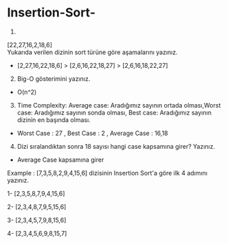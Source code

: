 # Insertion-Sort-
1)
[22,27,16,2,18,6]  
Yukarıda  verilen dizinin sort türüne göre aşamalarını yazınız.

* [2,27,16,22,18,6] >  [2,6,16,22,18,27] > [2,6,16,18,22,27]

2) Big-O gösterimini yazınız.

* O(n^2)

3) Time Complexity: Average case: Aradığımız sayının ortada olması,Worst case: Aradığımız sayının sonda olması, Best case: Aradığımız sayının dizinin en başında olması.

* Worst Case : 27 , Best Case : 2 , Average Case : 16,18


4) Dizi sıralandıktan sonra 18 sayısı hangi case kapsamına girer? Yazınız. 

* Average Case kapsamına girer 

Example : [7,3,5,8,2,9,4,15,6] dizisinin Insertion Sort'a göre ilk 4 adımını yazınız.

1- [2,3,5,8,7,9,4,15,6] 
 
2- [2,3,4,8,7,9,5,15,6]

3- [2,3,4,5,7,9,8,15,6]

4- [2,3,4,5,6,9,8,15,7]
